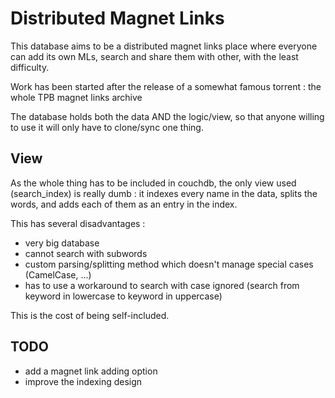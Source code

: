 # Distributed Magnet Links

This database aims to be a distributed magnet links place where everyone
can add its own MLs, search and share them with other, with the least
difficulty.

Work has been started after the release of a somewhat famous torrent :
the whole TPB magnet links archive

The database holds both the data AND the logic/view, so that anyone
willing to use it will only have to clone/sync one thing.

## View

As the whole thing has to be included in couchdb, the only view used
(search_index) is really dumb : it indexes every name in the data,
	splits the words, and adds each of them as an entry in the index.

This has several disadvantages :
* very big database
* cannot search with subwords
* custom parsing/splitting method which doesn't manage special cases
	(CamelCase, ...)
* has to use a workaround to search with case ignored (search from
	keyword in lowercase to keyword in uppercase)

This is the cost of being self-included.

## TODO
* add a magnet link adding option
* improve the indexing design
